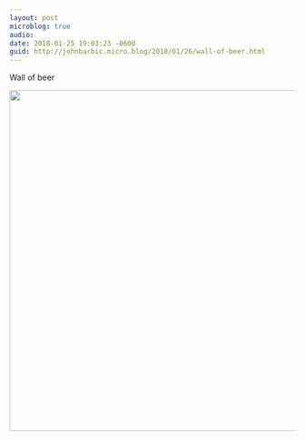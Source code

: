 ```yaml
---
layout: post
microblog: true
audio: 
date: 2018-01-25 19:03:23 -0600
guid: http://johnbarbic.micro.blog/2018/01/26/wall-of-beer.html
---
```

Wall of beer

<img src="http://www.barbic.com/uploads/2018/4d59c99aef.jpg" width="600" height="600" />

